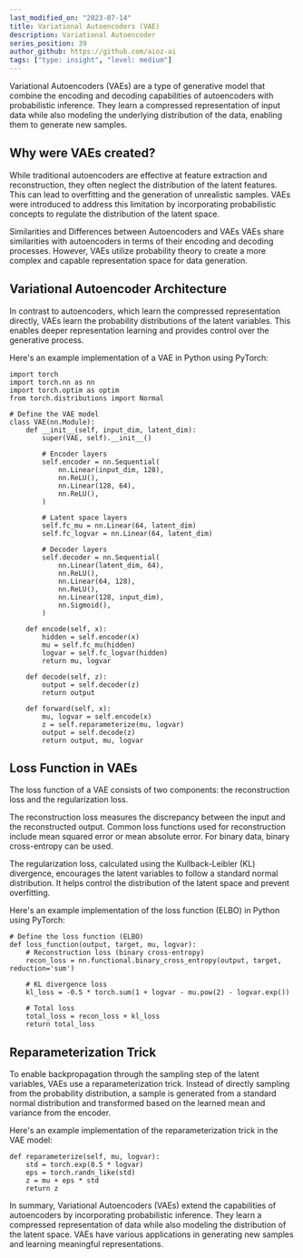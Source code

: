 ```yaml
---
last_modified_on: "2023-07-14"
title: Variational Autoencoders (VAE)
description: Variational Autoencoder
series_position: 39
author_github: https://github.com/aioz-ai
tags: ["type: insight", "level: medium"]
---
```


Variational Autoencoders (VAEs) are a type of generative model that combine the encoding and decoding capabilities of autoencoders with probabilistic inference. They learn a compressed representation of input data while also modeling the underlying distribution of the data, enabling them to generate new samples.

## Why were VAEs created?
While traditional autoencoders are effective at feature extraction and reconstruction, they often neglect the distribution of the latent features. This can lead to overfitting and the generation of unrealistic samples. VAEs were introduced to address this limitation by incorporating probabilistic concepts to regulate the distribution of the latent space.

Similarities and Differences between Autoencoders and VAEs
VAEs share similarities with autoencoders in terms of their encoding and decoding processes. However, VAEs utilize probability theory to create a more complex and capable representation space for data generation.

## Variational Autoencoder Architecture

In contrast to autoencoders, which learn the compressed representation directly, VAEs learn the probability distributions of the latent variables. This enables deeper representation learning and provides control over the generative process.

Here's an example implementation of a VAE in Python using PyTorch:

```
import torch
import torch.nn as nn
import torch.optim as optim
from torch.distributions import Normal

# Define the VAE model
class VAE(nn.Module):
    def __init__(self, input_dim, latent_dim):
        super(VAE, self).__init__()
        
        # Encoder layers
        self.encoder = nn.Sequential(
            nn.Linear(input_dim, 128),
            nn.ReLU(),
            nn.Linear(128, 64),
            nn.ReLU(),
        )
        
        # Latent space layers
        self.fc_mu = nn.Linear(64, latent_dim)
        self.fc_logvar = nn.Linear(64, latent_dim)
        
        # Decoder layers
        self.decoder = nn.Sequential(
            nn.Linear(latent_dim, 64),
            nn.ReLU(),
            nn.Linear(64, 128),
            nn.ReLU(),
            nn.Linear(128, input_dim),
            nn.Sigmoid(),
        )
    
    def encode(self, x):
        hidden = self.encoder(x)
        mu = self.fc_mu(hidden)
        logvar = self.fc_logvar(hidden)
        return mu, logvar
    
    def decode(self, z):
        output = self.decoder(z)
        return output
    
    def forward(self, x):
        mu, logvar = self.encode(x)
        z = self.reparameterize(mu, logvar)
        output = self.decode(z)
        return output, mu, logvar
```
## Loss Function in VAEs
The loss function of a VAE consists of two components: the reconstruction loss and the regularization loss.

The reconstruction loss measures the discrepancy between the input and the reconstructed output. Common loss functions used for reconstruction include mean squared error or mean absolute error. For binary data, binary cross-entropy can be used.

The regularization loss, calculated using the Kullback-Leibler (KL) divergence, encourages the latent variables to follow a standard normal distribution. It helps control the distribution of the latent space and prevent overfitting.

Here's an example implementation of the loss function (ELBO) in Python using PyTorch:

```
# Define the loss function (ELBO)
def loss_function(output, target, mu, logvar):
    # Reconstruction loss (binary cross-entropy)
    recon_loss = nn.functional.binary_cross_entropy(output, target, reduction='sum')
    
    # KL divergence loss
    kl_loss = -0.5 * torch.sum(1 + logvar - mu.pow(2) - logvar.exp())
    
    # Total loss
    total_loss = recon_loss + kl_loss
    return total_loss
```

## Reparameterization Trick
To enable backpropagation through the sampling step of the latent variables, VAEs use a reparameterization trick. Instead of directly sampling from the probability distribution, a sample is generated from a standard normal distribution and transformed based on the learned mean and variance from the encoder.

Here's an example implementation of the reparameterization trick in the VAE model:

```
def reparameterize(self, mu, logvar):
    std = torch.exp(0.5 * logvar)
    eps = torch.randn_like(std)
    z = mu + eps * std
    return z
```

In summary, Variational Autoencoders (VAEs) extend the capabilities of autoencoders by incorporating probabilistic inference. They learn a compressed representation of data while also modeling the distribution of the latent space. VAEs have various applications in generating new samples and learning meaningful representations.